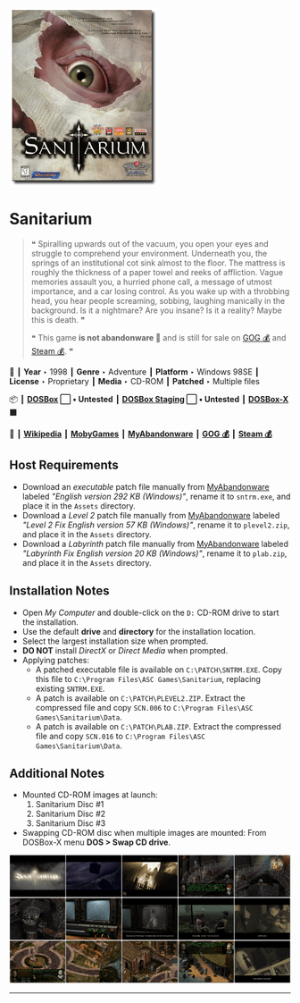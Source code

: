![](Thumbnail.png "application-thumbnail")

# Sanitarium

> ❝ Spiralling upwards out of the vacuum, you open your eyes and struggle to comprehend your environment. Underneath you, the springs of an institutional cot sink almost to the floor. The mattress is roughly the thickness of a paper towel and reeks of affliction. Vague memories assault you, a hurried phone call, a message of utmost importance, and a car losing control. As you wake up with a throbbing head, you hear people screaming, sobbing, laughing manically in the background. Is it a nightmare? Are you insane? Is it a reality? Maybe this is death. ❞
>
> ❝ This game **is not abandonware 🚫** and is still for sale on [GOG 💰](https://gog.com/en/game/sanitarium) and [Steam 💰](https://store.steampowered.com/app/284050/Sanitarium/). ❞
>

📌 ┃ **Year** ‣ 1998 ┃ **Genre** ‣ Adventure ┃ **Platform** ‣ Windows 98SE ┃ **License** ‣ Proprietary ┃ **Media** ‣ CD-ROM ┃ **Patched** ‣ Multiple files 

📦 ┃ **[DOSBox](https://www.dosbox.com/) ⬜ • Untested** ┃ **[DOSBox Staging](https://dosbox-staging.github.io/) ⬜ • Untested** ┃ **[DOSBox-X](https://dosbox-x.com/) 🟩** 

📎 ┃ **[Wikipedia](https://en.wikipedia.org/wiki/Sanitarium_(video_game))** ┃ **[MobyGames](https://www.mobygames.com/game/572/sanitarium/)** ┃ **[MyAbandonware](https://www.myabandonware.com/game/sanitarium-cs8)** ┃ **[GOG 💰](https://gog.com/en/game/sanitarium)** ┃ **[Steam 💰](https://store.steampowered.com/app/284050/Sanitarium/)** 

## Host Requirements
- Download an *executable* patch file manually from [MyAbandonware](https://www.myabandonware.com/game/sanitarium-cs8) labeled *"English version 292 KB (Windows)"*, rename it to `sntrm.exe`, and place it in the `Assets` directory.
- Download a *Level 2* patch file manually from [MyAbandonware](https://www.myabandonware.com/game/sanitarium-cs8) labeled *"Level 2 Fix English version 57 KB (Windows)"*, rename it to `plevel2.zip`, and place it in the `Assets` directory.
- Download a *Labyrinth* patch file manually from [MyAbandonware](https://www.myabandonware.com/game/sanitarium-cs8) labeled *"Labyrinth Fix English version 20 KB (Windows)"*, rename it to `plab.zip`, and place it in the `Assets` directory.

## Installation Notes
- Open *My Computer* and double-click on the `D:` CD-ROM drive to start the installation.
- Use the default **drive** and **directory** for the installation location.
- Select the largest installation size when prompted.
- **DO NOT** install *DirectX* or *Direct Media* when prompted.
- Applying patches:
  - A patched executable file is available on `C:\PATCH\SNTRM.EXE`. Copy this file to `C:\Program Files\ASC Games\Sanitarium`, replacing existing `SNTRM.EXE`.
  - A patch is available on `C:\PATCH\PLEVEL2.ZIP`. Extract the compressed file and copy `SCN.006` to `C:\Program Files\ASC Games\Sanitarium\Data`.
  - A patch is available on `C:\PATCH\PLAB.ZIP`. Extract the compressed file and copy `SCN.016` to `C:\Program Files\ASC Games\Sanitarium\Data`.

## Additional Notes
- Mounted CD-ROM images at launch:
  1. Sanitarium Disc #1
  2. Sanitarium Disc #2
  3. Sanitarium Disc #3
- Swapping CD-ROM disc when multiple images are mounted: From DOSBox-X menu **DOS > Swap CD drive**.

![](Montage.png "Sanitarium")

---

